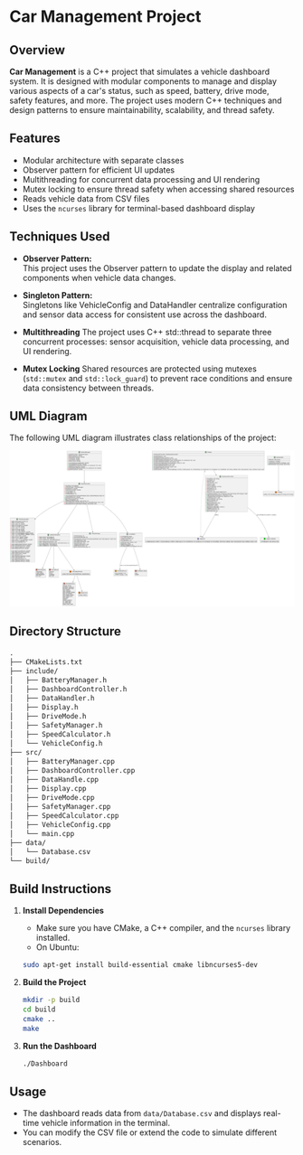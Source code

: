 # Car Management Project

## Overview

**Car Management** is a C++ project that simulates a vehicle dashboard system. It is designed with modular components to manage and display various aspects of a car's status, such as speed, battery, drive mode, safety features, and more. The project uses modern C++ techniques and design patterns to ensure maintainability, scalability, and thread safety.

## Features

- Modular architecture with separate classes
- Observer pattern for efficient UI updates
- Multithreading for concurrent data processing and UI rendering
- Mutex locking to ensure thread safety when accessing shared resources
- Reads vehicle data from CSV files
- Uses the `ncurses` library for terminal-based dashboard display

## Techniques Used

- **Observer Pattern:**  
  This project uses the Observer pattern to update the display and related components when vehicle data changes.

- **Singleton Pattern:**  
  Singletons like VehicleConfig and DataHandler centralize configuration and sensor data access for consistent use across the dashboard.

- **Multithreading**
  The project uses C++ std::thread to separate three concurrent processes: sensor acquisition, vehicle data processing, and UI rendering.
  
- **Mutex Locking**
  Shared resources are protected using mutexes (`std::mutex` and `std::lock_guard`) to prevent race conditions and ensure data consistency between threads.

## UML Diagram

The following UML diagram illustrates class relationships of the project:

![UML Diagram](Car-Management-UML.png)

## Directory Structure

  ```
  .
  ├── CMakeLists.txt
  ├── include/
  │   ├── BatteryManager.h
  │   ├── DashboardController.h
  │   ├── DataHandler.h
  │   ├── Display.h
  │   ├── DriveMode.h
  │   ├── SafetyManager.h
  │   ├── SpeedCalculator.h
  │   └── VehicleConfig.h
  ├── src/
  │   ├── BatteryManager.cpp
  │   ├── DashboardController.cpp
  │   ├── DataHandle.cpp
  │   ├── Display.cpp
  │   ├── DriveMode.cpp
  │   ├── SafetyManager.cpp
  │   ├── SpeedCalculator.cpp
  │   ├── VehicleConfig.cpp
  │   └── main.cpp
  ├── data/
  │   └── Database.csv
  └── build/
  ```

## Build Instructions

1. **Install Dependencies**
   - Make sure you have CMake, a C++ compiler, and the `ncurses` library installed.
   - On Ubuntu:  
   ```sh
   sudo apt-get install build-essential cmake libncurses5-dev
   ```

2. **Build the Project**
   ```sh
   mkdir -p build
   cd build
   cmake ..
   make
   ```

3. **Run the Dashboard**
   ```sh
   ./Dashboard
   ```

## Usage

- The dashboard reads data from `data/Database.csv` and displays real-time vehicle information in the terminal.
- You can modify the CSV file or extend the code to simulate different scenarios.
